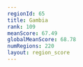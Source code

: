 ```yaml
---
regionId: 65
title: Gambia
rank: 109
meanScore: 67.49
globalMeanScore: 68.78
numRegions: 220
layout: region_score
---
```

